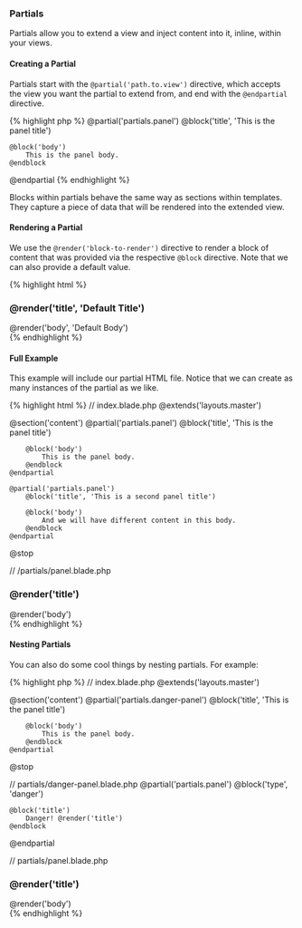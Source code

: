 ---
---
### Partials

Partials allow you to extend a view and inject content into it, inline, within your views.


####  Creating a Partial
Partials start with the `@partial('path.to.view')` directive, which accepts the view you want the partial to extend from, and end with the `@endpartial` directive.

{% highlight php %}
@partial('partials.panel')
    @block('title', 'This is the panel title')

    @block('body')
        This is the panel body.
    @endblock
@endpartial
{% endhighlight %}

Blocks within partials behave the same way as sections within templates. They capture a piece of data that will be rendered into the extended view.

#### Rendering a Partial
We use the `@render('block-to-render')` directive to render a block of content that was provided via the respective `@block` directive. Note that we can also provide a default value.

{% highlight html %}
<div class="panel">
    <div class="panel-heading">
        <h3 class="panel-title">@render('title', 'Default Title')</h3>
    </div>
    <div class="panel-body">
        @render('body', 'Default Body')
    </div>
</div>
{% endhighlight %}

#### Full Example
This example will include our partial HTML file. Notice that we can create as many instances of the partial as we like.

{% highlight html %}
// index.blade.php
@extends('layouts.master')

@section('content')
    @partial('partials.panel')
        @block('title', 'This is the panel title')

        @block('body')
            This is the panel body.
        @endblock
    @endpartial

    @partial('partials.panel')
        @block('title', 'This is a second panel title')

        @block('body')
            And we will have different content in this body.
        @endblock
    @endpartial
@stop

// /partials/panel.blade.php
<div class="panel">
    <div class="panel-heading">
        <h3 class="panel-title">@render('title')</h3>
    </div>
    <div class="panel-body">
        @render('body')
    </div>
</div>
{% endhighlight %}

#### Nesting Partials
You can also do some cool things by nesting partials. For example:

{% highlight php %}
// index.blade.php
@extends('layouts.master')

@section('content')
    @partial('partials.danger-panel')
        @block('title', 'This is the panel title')

        @block('body')
            This is the panel body.
        @endblock
    @endpartial
@stop

// partials/danger-panel.blade.php
@partial('partials.panel')
    @block('type', 'danger')

    @block('title')
    	Danger! @render('title')
    @endblock
@endpartial

// partials/panel.blade.php
<div class="panel panel-@render('type', 'default')">
    <div class="panel-heading">
        <h3 class="panel-title">@render('title')</h3>
    </div>
    <div class="panel-body">
        @render('body')
    </div>
</div>
{% endhighlight %}